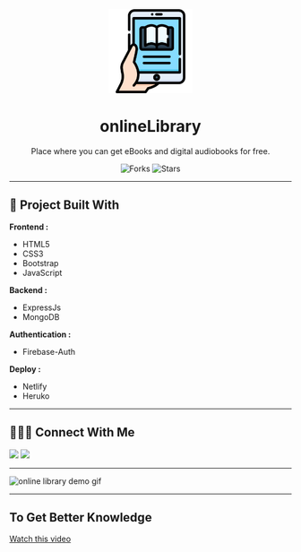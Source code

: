 <div align="center">

<img alt="onlineLibrary icon" src="client/assets/online_library_brand_icon.png" width="150px" height="150px" />

# onlineLibrary

Place where you can get eBooks and digital audiobooks for free.

![Forks](https://img.shields.io/github/forks/hsnice16/Online-Library)
![Stars](https://img.shields.io/github/stars/hsnice16/Online-Library)

</div>

---

## 🧰 Project Built With

**Frontend :**

- HTML5
- CSS3
- Bootstrap
- JavaScript

**Backend :**

- ExpressJs
- MongoDB

**Authentication :**

- Firebase-Auth

**Deploy :**

- Netlify
- Heruko

---

## 👨🏽‍💻 Connect With Me

<a href="https://twitter.com/hsnice16"><img src="https://img.shields.io/badge/Twitter-1DA1F2?style=for-the-badge&logo=twitter&logoColor=white"/></a>
<a href="https://www.linkedin.com/in/hsnice16/"><img src="https://img.shields.io/badge/LinkedIn-0077B5?style=for-the-badge&logo=linkedin&logoColor=white"/></a>

---

![online library demo gif](client/assets/onlibrary_demo.gif)

---

## To Get Better Knowledge

[Watch this video](https://youtu.be/JUPHUA1siVk)
